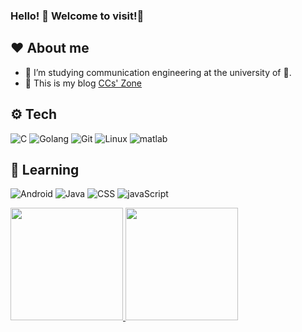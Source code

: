 ### Hello! 👋 Welcome to visit!🤣

## ❤️ About me
  - 🥰 I’m studying communication engineering at the university of 🦕.
  - 🏡 This is my blog [CCs' Zone](https://ccs.zone)
## ⚙️ Tech
  ![C](https://img.shields.io/badge/-C-333333?color=yellow&style=flat&logo=C)
  ![Golang](https://img.shields.io/badge/-Go-333333?color=blue&style=flat&logo=go)
  ![Git](https://img.shields.io/badge/-Git-333333?style=flat&logo=git)
  ![Linux](https://img.shields.io/badge/-Linux-333333?color=orange&style=flat&logo=linux)
  ![matlab](https://img.shields.io/badge/-MATLAB-333333?color=pink&style=flat&logo=matlab)
## 🍭 Learning
  ![Android](https://img.shields.io/badge/-Android-333333?color=green&style=flat&logo=Android)
  ![Java](https://img.shields.io/badge/-Java-333333?color=black&style=flat&logo=Java)
  ![CSS](https://img.shields.io/badge/-CSS-333333?color=grey&style=flat&logo=CSS)
  ![javaScript](https://img.shields.io/badge/-javaScript-333333?style=flat&logo=javaScript)

<a href="https://github.com/caicheng918">
  <img height="180em" src="https://github-readme-stats.vercel.app/api?username=caicheng918&theme=buefy&show_icons=true" />
  <img height="180em" src="https://github-readme-stats.vercel.app/api/top-langs/?username=caicheng918&theme=buefy&layout=compact" />
</a>

<!--
**caicheng918/caicheng918** is a ✨ _special_ ✨ repository because its `README.md` (this file) appears on your GitHub profile.

Here are some ideas to get you started:

- 🔭 I’m currently working on ...
- 🌱 I’m currently learning ...
- 👯 I’m looking to collaborate on ...
- 🤔 I’m looking for help with ...
- 💬 Ask me about ...
- 📫 How to reach me: ...
- 😄 Pronouns: ...
- ⚡ Fun fact: ...
-->

